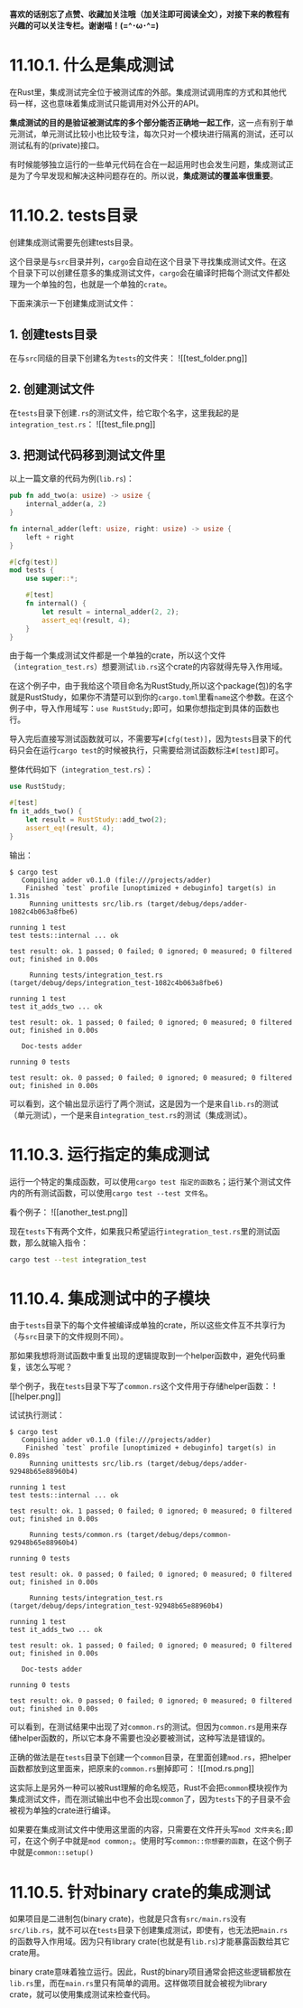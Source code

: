 **喜欢的话别忘了点赞、收藏加关注哦（加关注即可阅读全文），对接下来的教程有兴趣的可以关注专栏。谢谢喵！(=^･ω･^=)**
# 11.10.1. 什么是集成测试
在Rust里，集成测试完全位于被测试库的外部。集成测试调用库的方式和其他代码一样，这也意味着集成测试只能调用对外公开的API。

**集成测试的目的是验证被测试库的多个部分能否正确地一起工作**，这一点有别于单元测试，单元测试比较小也比较专注，每次只对一个模块进行隔离的测试，还可以测试私有的(private)接口。

有时候能够独立运行的一些单元代码在合在一起运用时也会发生问题，集成测试正是为了今早发现和解决这种问题存在的。所以说，**集成测试的覆盖率很重要**。

# 11.10.2. tests目录
创建集成测试需要先创建tests目录。

这个目录是与`src`目录并列，`cargo`会自动在这个目录下寻找集成测试文件。在这个目录下可以创建任意多的集成测试文件，`cargo`会在编译时把每个测试文件都处理为一个单独的包，也就是一个单独的`crate`。

下面来演示一下创建集成测试文件：

## 1. 创建tests目录
在与`src`同级的目录下创建名为`tests`的文件夹：
![[test_folder.png]]
## 2. 创建测试文件
在`tests`目录下创建`.rs`的测试文件，给它取个名字，这里我起的是`integration_test.rs`：
![[test_file.png]]
## 3. 把测试代码移到测试文件里
以上一篇文章的代码为例(`lib.rs`)：
```rust
pub fn add_two(a: usize) -> usize {
    internal_adder(a, 2)
}

fn internal_adder(left: usize, right: usize) -> usize {
    left + right
}

#[cfg(test)]
mod tests {
    use super::*;

    #[test]
    fn internal() {
        let result = internal_adder(2, 2);
        assert_eq!(result, 4);
    }
}
```

由于每一个集成测试文件都是一个单独的crate，所以这个文件（`integration_test.rs`）想要测试`lib.rs`这个crate的内容就得先导入作用域。

在这个例子中，由于我给这个项目命名为RustStudy,所以这个package(包)的名字就是RustStudy，如果你不清楚可以到你的`cargo.toml`里看`name`这个参数。在这个例子中，导入作用域写：`use RustStudy;`即可，如果你想指定到具体的函数也行。

导入完后直接写测试函数就可以，不需要写`#[cfg(test)]`，因为`tests`目录下的代码只会在运行`cargo test`的时候被执行，只需要给测试函数标注`#[test]`即可。

整体代码如下（`integration_test.rs`）：
```rust
use RustStudy;

#[test]
fn it_adds_two() {
    let result = RustStudy::add_two(2);
    assert_eq!(result, 4);
}
```
输出：
```
$ cargo test
   Compiling adder v0.1.0 (file:///projects/adder)
    Finished `test` profile [unoptimized + debuginfo] target(s) in 1.31s
     Running unittests src/lib.rs (target/debug/deps/adder-1082c4b063a8fbe6)

running 1 test
test tests::internal ... ok

test result: ok. 1 passed; 0 failed; 0 ignored; 0 measured; 0 filtered out; finished in 0.00s

     Running tests/integration_test.rs (target/debug/deps/integration_test-1082c4b063a8fbe6)

running 1 test
test it_adds_two ... ok

test result: ok. 1 passed; 0 failed; 0 ignored; 0 measured; 0 filtered out; finished in 0.00s

   Doc-tests adder

running 0 tests

test result: ok. 0 passed; 0 failed; 0 ignored; 0 measured; 0 filtered out; finished in 0.00s
```

可以看到，这个输出显示运行了两个测试，这是因为一个是来自`lib.rs`的测试（单元测试），一个是来自`integration_test.rs`的测试（集成测试）。

# 11.10.3. 运行指定的集成测试
运行一个特定的集成函数，可以使用`cargo test 指定的函数名`；运行某个测试文件内的所有测试函数，可以使用`cargo test --test 文件名`。

看个例子：
![[another_test.png]]

现在`tests`下有两个文件，如果我只希望运行`integration_test.rs`里的测试函数，那么就输入指令：
```bash
cargo test --test integration_test
```

# 11.10.4. 集成测试中的子模块
由于`tests`目录下的每个文件被编译成单独的crate，所以这些文件互不共享行为（与`src`目录下的文件规则不同）。

那如果我想将测试函数中重复出现的逻辑提取到一个helper函数中，避免代码重复，该怎么写呢？

举个例子，我在`tests`目录下写了`common.rs`这个文件用于存储helper函数：
![[helper.png]]

试试执行测试：
```
$ cargo test
   Compiling adder v0.1.0 (file:///projects/adder)
    Finished `test` profile [unoptimized + debuginfo] target(s) in 0.89s
     Running unittests src/lib.rs (target/debug/deps/adder-92948b65e88960b4)

running 1 test
test tests::internal ... ok

test result: ok. 1 passed; 0 failed; 0 ignored; 0 measured; 0 filtered out; finished in 0.00s

     Running tests/common.rs (target/debug/deps/common-92948b65e88960b4)

running 0 tests

test result: ok. 0 passed; 0 failed; 0 ignored; 0 measured; 0 filtered out; finished in 0.00s

     Running tests/integration_test.rs (target/debug/deps/integration_test-92948b65e88960b4)

running 1 test
test it_adds_two ... ok

test result: ok. 1 passed; 0 failed; 0 ignored; 0 measured; 0 filtered out; finished in 0.00s

   Doc-tests adder

running 0 tests

test result: ok. 0 passed; 0 failed; 0 ignored; 0 measured; 0 filtered out; finished in 0.00s
```
可以看到，在测试结果中出现了对`common.rs`的测试。但因为`common.rs`是用来存储helper函数的，所以它本身不需要也没必要被测试，这种写法是错误的。

正确的做法是在`tests`目录下创建一个`common`目录，在里面创建`mod.rs`，把helper函数都放到这里面来，把原来的`common.rs`删掉即可：
![[mod.rs.png]]

这实际上是另外一种可以被Rust理解的命名规范，Rust不会把`common`模块视作为集成测试文件，而在测试输出中也不会出现`common`了，因为`tests`下的子目录不会被视为单独的crate进行编译。

如果要在集成测试文件中使用这里面的内容，只需要在文件开头写`mod 文件夹名;`即可，在这个例子中就是`mod common;`。使用时写`common::你想要的函数`，在这个例子中就是`common::setup()`

# 11.10.5. 针对binary crate的集成测试
如果项目是二进制包(binary crate)，也就是只含有`src/main.rs`没有`src/lib.rs`，就不可以在`tests`目录下创建集成测试，即使有，也无法把`main.rs`的函数导入作用域。因为只有library crate(也就是有`lib.rs`)才能暴露函数给其它crate用。

binary crate意味着独立运行。因此，Rust的binary项目通常会把这些逻辑都放在`lib.rs`里，而在`main.rs`里只有简单的调用。这样做项目就会被视为library crate，就可以使用集成测试来检查代码。
